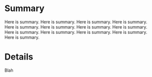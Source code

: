 # Summary

Here is summary. Here is summary. Here is summary. Here is summary. Here is summary. Here is summary. Here is summary. Here is summary. Here is summary. Here is summary. Here is summary. Here is summary. Here is summary. 
&nbsp;
# Details

Blah
